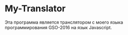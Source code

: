 # My-Translator
Эта программа является транслятором с моего языка программирования GSO-2016 на язык Javascript.
